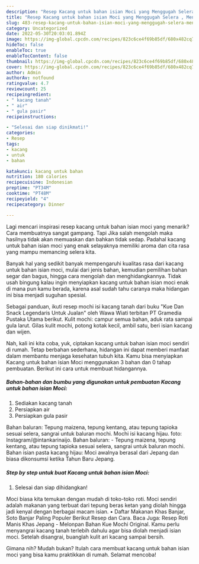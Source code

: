 ```yaml
---
description: "Resep Kacang untuk bahan isian Moci yang Menggugah Selera , Menggugah Selera"
title: "Resep Kacang untuk bahan isian Moci yang Menggugah Selera , Menggugah Selera"
slug: 483-resep-kacang-untuk-bahan-isian-moci-yang-menggugah-selera-menggugah-selera
category: Uncategorized
date: 2022-05-30T20:03:01.894Z
image: https://img-global.cpcdn.com/recipes/823c6ce4f69b85df/680x482cq70/kacang-untuk-bahan-isian-moci-foto-resep-utama.jpg
hideToc: false
enableToc: true
enableTocContent: false
thumbnail: https://img-global.cpcdn.com/recipes/823c6ce4f69b85df/680x482cq70/kacang-untuk-bahan-isian-moci-foto-resep-utama.jpg
cover: https://img-global.cpcdn.com/recipes/823c6ce4f69b85df/680x482cq70/kacang-untuk-bahan-isian-moci-foto-resep-utama.jpg
author: Admin
authorAv: notfound
ratingvalue: 4.7
reviewcount: 25
recipeingredient:
- " kacang tanah"
- " air"
- " gula pasir"
recipeinstructions:

- "Selesai dan siap dinikmati!"
categories:
- Resep
tags:
- kacang
- untuk
- bahan

katakunci: kacang untuk bahan 
nutrition: 180 calories
recipecuisine: Indonesian
preptime: "PT34M"
cooktime: "PT48M"
recipeyield: "4"
recipecategory: Dinner

---
```



Lagi mencari inspirasi resep kacang untuk bahan isian moci yang menarik? Cara membuatnya sangat gampang. Tapi Jika salah mengolah maka hasilnya tidak akan memuaskan dan bahkan tidak sedap. Padahal kacang untuk bahan isian moci yang enak selayaknya memiliki aroma dan cita rasa yang mampu memancing selera kita.


Banyak hal yang sedikit banyak mempengaruhi kualitas rasa dari kacang untuk bahan isian moci, mulai dari jenis bahan, kemudian pemilihan bahan segar dan bagus, hingga cara mengolah dan menghidangkannya. Tidak usah bingung kalau ingin menyiapkan kacang untuk bahan isian moci enak di mana pun kamu berada, karena asal sudah tahu caranya maka hidangan ini bisa menjadi suguhan spesial.

Sebagai panduan, ikuti resep mochi isi kacang tanah dari buku &#34;Kue Dan Snack Legendaris Untuk Jualan&#34; oleh Wawa Wiati terbitan PT Gramedia Pustaka Utama berikut. Kulit mochi: campur semua bahan, aduk rata sampai gula larut. Gilas kulit mochi, potong kotak kecil, ambil satu, beri isian kacang dan wijen.


Nah, kali ini kita coba, yuk, ciptakan kacang untuk bahan isian moci sendiri di rumah. Tetap berbahan sederhana, hidangan ini dapat memberi manfaat dalam membantu menjaga kesehatan tubuh kita. Kamu bisa menyiapkan Kacang untuk bahan isian Moci menggunakan 3 bahan dan 0 tahap pembuatan. Berikut ini cara untuk membuat hidangannya.

<!--inarticleads1-->

##### Bahan-bahan dan bumbu yang digunakan untuk pembuatan Kacang untuk bahan isian Moci:

1. Sediakan  kacang tanah
1. Persiapkan  air
1. Persiapkan  gula pasir


Bahan baluran: Tepung maizena, tepung kentang, atau tepung tapioka sesuai selera, sangrai untuk baluran mochi. Mochi isi kacang hijau. foto: Instagram/@intankarinaijo. Bahan baluran: - Tepung maizena, tepung kentang, atau tepung tapioka sesuai selera, sangrai untuk baluran mochi. Bahan isian pasta kacang hijau: Moci awalnya berasal dari Jepang dan biasa dikonsumsi ketika Tahun Baru Jepang. 

<!--inarticleads2-->

##### Step by step untuk buat Kacang untuk bahan isian Moci:


1. Selesai dan siap dihidangkan!

Moci biasa kita temukan dengan mudah di toko-toko roti. Moci sendiri adalah makanan yang terbuat dari tepung beras ketan yang diolah hingga jadi kenyal dengan berbagai macam isian. • Daftar Makanan Khas Banjar, Soto Banjar Paling Populer Berikut Resep dan Cara. Baca Juga: Resep Roti Manis Khas Jepang - Melonpan Bahan Kue Mochi Original. Kamu perlu menyangrai kacang tanah terlebih dahulu agar bisa diolah menjadi isian moci. Setelah disangrai, buanglah kulit ari kacang sampai bersih. 

Gimana nih? Mudah bukan? Itulah cara membuat kacang untuk bahan isian moci yang bisa kamu praktikkan di rumah. Selamat mencoba!
